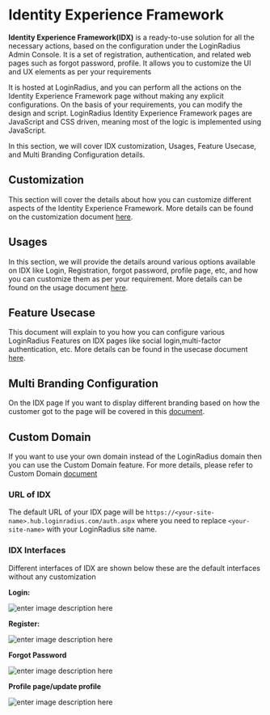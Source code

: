 # Identity Experience Framework

**Identity Experience Framework(IDX)** is a ready-to-use solution for all the necessary actions, based on the configuration under the LoginRadius Admin Console. It is a set of registration, authentication, and related web pages such as forgot password, profile. It allows you to customize the UI and UX elements as per your requirements

It is hosted at LoginRadius, and you can perform all the actions on the Identity Experience Framework page without making any explicit configurations. On the basis of your requirements, you can modify the design and script. LoginRadius Identity Experience Framework pages are JavaScript and CSS driven, meaning most of the logic is implemented using JavaScript.

In this section, we will cover IDX customization, Usages, Feature Usecase, and Multi Branding Configuration details.

## Customization 
This section will cover the details about how you can customize different aspects of the Identity Experience Framework. More details can be found on the customization document [here](https://www.loginradius.com/docs/libraries/identity-experience-framework/customization/).

## Usages
In this section, we will provide the details around various options available on IDX  like Login, Registration, forgot password, profile page, etc, and how you can customize them as per your requirement. More details can be found on the usage document [here](https://www.loginradius.com/docs/libraries/identity-experience-framework/usage/).

## Feature Usecase
This document will explain to you how you can configure various LoginRadius Features on IDX pages like social login,multi-factor authentication, etc. More details can be found in the usecase document [here](https://www.loginradius.com/docs/libraries/identity-experience-framework/features-use-cases/).

## Multi Branding Configuration
On the IDX page If you want to display different branding based on how the customer got to the page will be covered in this [document](https://www.loginradius.com/docs/libraries/identity-experience-framework/multi-branding-configuration/).

## Custom Domain
If you want to use your own domain instead of the LoginRadius domain then you can use the Custom Domain feature. For more details, please refer to Custom Domain [document](https://www.loginradius.com/docs/api/v2/admin-console/deployment/custom-domain-and-ssl-configuration/)

### URL of IDX
The default URL of your IDX page will be `https://<your-site-name>.hub.loginradius.com/auth.aspx` where you need to replace `<your-site-name>` with your LoginRadius site name.

### IDX Interfaces

Different interfaces of IDX are shown below these are the default interfaces without any customization

**Login:**

![enter image description here](https://apidocs.lrcontent.com/images/log1_116745b03b844424ec8.48276798.png "Login")

**Register:**

![enter image description here](https://apidocs.lrcontent.com/images/reg_169035b03b8b59c04f0.18523103.png "Register")

**Forgot Password**

![enter image description here](https://apidocs.lrcontent.com/images/forgot_30655b03b92d6280e5.64990271.png "Forgot password")

**Profile page/update profile**

![enter image description here](https://apidocs.lrcontent.com/images/profile_134785b03bb09849539.64203980.png "Profile")